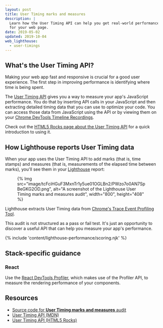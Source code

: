 ```yaml
---
layout: post
title: User Timing marks and measures
description: |
  Learn how the User Timing API can help you get real-world performance data
  for your web page.
date: 2019-05-02
updated: 2019-10-04
web_lighthouse:
  - user-timings
---
```


## What's the User Timing API?

Making your web app fast and responsive is crucial for a good user experience.
The first step in improving performance is identifying where time is being spent.

The [User Timing API](https://developer.mozilla.org/docs/Web/API/User_Timing_API)
gives you a way to measure your app's JavaScript performance.
You do that by inserting API calls in your JavaScript and then
extracting detailed timing data that you can use to optimize your code.
You can access those data from JavaScript using the API
or by viewing them on your [Chrome DevTools Timeline Recordings](https://developer.chrome.com/docs/devtools/evaluate-performance/reference/).

Check out the [HTML5 Rocks page about the User Timing API](https://www.html5rocks.com/en/tutorials/webperformance/usertiming/)
for a quick introduction to using it.

## How Lighthouse reports User Timing data

When your app uses the User Timing API to add marks (that is, time stamps)
and measures (that is, measurements of the elapsed time between marks),
you'll see them in your
[Lighthouse](https://developer.chrome.com/docs/lighthouse/overview/) report:

<figure>
  {% Img src="image/tcFciHGuF3MxnTr1y5ue01OGLBn2/PWzo7o0AN7SpBeGKG2OD.png", alt="A screenshot of the Lighthouse User Timing marks and measures audit", width="800", height="408" %}
</figure>

Lighthouse extracts User Timing data from
[Chrome's Trace Event Profiling Tool](https://www.chromium.org/developers/how-tos/trace-event-profiling-tool).

This audit is not structured as a pass or fail test.
It's just an opportunity to discover a useful API that can help you measure your app's performance.

{% include 'content/lighthouse-performance/scoring.njk' %}

## Stack-specific guidance

### React

Use the [React DevTools
Profiler](https://reactjs.org/blog/2018/09/10/introducing-the-react-profiler.html),
which makes use of the Profiler API, to measure the rendering performance of
your components.

## Resources

- [Source code for **User Timing marks and measures** audit](https://github.com/GoogleChrome/lighthouse/blob/master/lighthouse-core/audits/user-timings.js)
- [User Timing API (MDN)](https://developer.mozilla.org/docs/Web/API/User_Timing_API)
- [User Timing API (HTML5 Rocks)](https://www.html5rocks.com/en/tutorials/webperformance/usertiming/)

